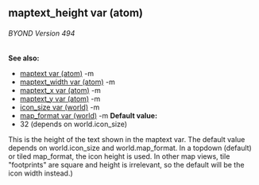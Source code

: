 ## maptext_height var (atom) 
###### BYOND Version 494
**See also:**
*   [maptext var (atom)](/ref/atom/var/maptext.md) -m
*   [maptext_width var (atom)](/ref/atom/var/maptext_width.md) -m
*   [maptext_x var (atom)](/ref/atom/var/maptext_x.md) -m
*   [maptext_y var (atom)](/ref/atom/var/maptext_y.md) -m
*   [icon_size var (world)](/ref/world/var/icon_size.md) -m
*   [map_format var (world)](/ref/world/var/map_format.md) -m<!-- -->
**Default value:**
*   32 (depends on world.icon_size)


This is the height of the text shown in the maptext var. The
default value depends on world.icon_size and world.map_format. In a
topdown (default) or tiled map_format, the icon height is used. In other
map views, tile \"footprints\" are square and height is irrelevant, so
the default will be the icon width instead.)